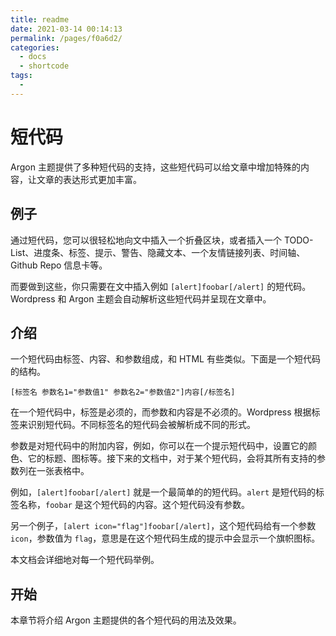 ```yaml
---
title: readme
date: 2021-03-14 00:14:13
permalink: /pages/f0a6d2/
categories:
  - docs
  - shortcode
tags:
  - 
---
```

# 短代码

Argon 主题提供了多种短代码的支持，这些短代码可以给文章中增加特殊的内容，让文章的表达形式更加丰富。

## 例子

通过短代码，您可以很轻松地向文中插入一个折叠区块，或者插入一个 TODO-List、进度条、标签、提示、警告、隐藏文本、一个友情链接列表、时间轴、 Github Repo 信息卡等。

而要做到这些，你只需要在文中插入例如 `[alert]foobar[/alert]` 的短代码。Wordpress 和 Argon 主题会自动解析这些短代码并呈现在文章中。

## 介绍

一个短代码由标签、内容、和参数组成，和 HTML 有些类似。下面是一个短代码的结构。

```
[标签名 参数名1="参数值1" 参数名2="参数值2"]内容[/标签名]
```

在一个短代码中，标签是必须的，而参数和内容是不必须的。Wordpress 根据标签来识别短代码。不同标签名的短代码会被解析成不同的形式。

参数是对短代码中的附加内容，例如，你可以在一个提示短代码中，设置它的颜色、它的标题、图标等。接下来的文档中，对于某个短代码，会将其所有支持的参数列在一张表格中。

例如，`[alert]foobar[/alert]` 就是一个最简单的的短代码。`alert` 是短代码的标签名称，`foobar` 是这个短代码的内容。这个短代码没有参数。

另一个例子，`[alert icon="flag"]foobar[/alert]`，这个短代码给有一个参数 `icon`，参数值为 `flag`，意思是在这个短代码生成的提示中会显示一个旗帜图标。

本文档会详细地对每一个短代码举例。

## 开始

本章节将介绍 Argon 主题提供的各个短代码的用法及效果。
